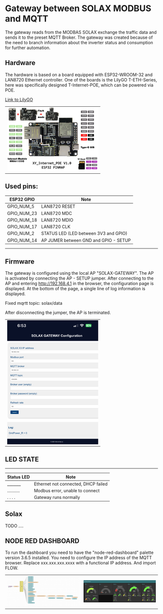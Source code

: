 # Gateway between SOLAX MODBUS and MQTT
The gateway reads from the MODBAS SOLAX exchange the traffic data and sends it to the preset MQTT Broker. 
The gateway was created because of the need to branch information about the inverter status and consumption for further automation.

## Hardware
The hardware is based on a board equipped with ESP32-WROOM-32 and LAN8720 Ethernet controller. One of the boards is the LilyGO T-ETH-Series, here was specifically designed T-Internet-POE, which can be powered via POE. 

[Link to LilyGO](https://lilygo.cc/products/t-internet-poe?srsltid=AfmBOopORkTOhoKXokBKXhJh9QFOdM9ZnAsVb1GPqPzhONeA0cJKiBjo)


<table>
    <tr>
        <td><img src="img/lily.png" alt="case" width="300"></td>
     </tr>
</table>

Used pins:
---
| ESP32 GPIO   |  Note                                 |
|--------------|---------------------------------------|
|   GPIO_NUM_5 | LAN8720 RESET                         |
|   GPIO_NUM_23| LAN8720 MDC                           |
|   GPIO_NUM_18| LAN8720 MDIO                          |
|   GPIO_NUM_17| LAN8720 CLK                           |
|   GPIO_NUM_2 | STATUS LED (LED between 3V3 and GPIO) |
|   GPIO_NUM_14| AP JUMER between GND and GPIO - SETUP    |
---

## Firmware

 The gateway is configured using the local AP "SOLAX-GATEWAY". The AP is activated by connecting the AP - SETUP jumper. 
 After connecting to the AP and entering http://192.168.4.1 in the browser, the configuration page is displayed. At the bottom of the page, a single line of log information is displayed.  

 Fixed mqrtt topic:  solax/data

After disconnecting the jumper, the AP is terminated. 

<table>
    <tr>
        <td><img src="img/setup.png" alt="setup" width="300"></td>
     </tr>
</table>

## LED STATE

---
| Status LED | Note |
|------------|------------------------------------------------------------------------
| _______| Ethernet not connected, DHCP failed  |
| ...........|  Modbus error, unable to connect  |
| .   .  .  .|  Gateway runs normally |

## Solax

TODO ....

## NODE RED DASHBOARD

To run the dashboard you need to have the "node-red-dashboard" palette version 3.6.5 installed. You need to configure the IP address of the MQTT browser. Replace xxx.xxx.xxx.xxxx with a functional IP address. And import FLOW.

<table>
    <tr>
        <td><img src="img/nodered.png" alt="node red" width="300"></td>
        <td><img src="img/ui.png" alt="dashboard" width="300"></td>
     </tr>
</table>



